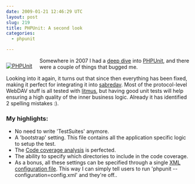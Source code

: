 ```yaml
---
date: 2009-01-21 12:46:29 UTC
layout: post
slug: 219
title: PHPUnit: A second look
categories:
  - phpunit

---
```

<p style="float: left; padding-right: 20px"><a href="http://www.phpunit.de/"><img src="http://www.phpunit.de/manual/phpunit-logo.gif" alt="PHPUnit"/></a></p>
<p>
  Somewhere in 2007 I had a <a href="http://www.rooftopsolutions.nl/article/128">
  deep dive</a> into <a href="http://www.phpunit.de/">PHPUnit</a>, and there were a couple of things that bugged me. 
</p>

<p>
  Looking into it again, it turns out that since then
  everything has been fixed, making it perfect for integrating it into
  <a href="http://code.google.com/p/sabredav/">sabredav</a>. Most of the protocol-level
  WebDAV stuff is all tested with <a href="http://www.webdav.org/neon/litmus/">litmus</a>,
  but having good unit tests will help ensuring a high quality of the inner business logic.
  Already it has identified 2 spelling mistakes :).
</p>



<h3>My highlights:</h3>

<ul>
  <li>No need to write 'TestSuites' anymore.</li>
  <li>A 'bootstrap' setting. This file contains all the application specific 
      logic to setup the test.</li>
  <li>The <a href="http://www.phpunit.de/manual/current/en/code-coverage-analysis.html">
    Code coverage analysis</a> is perfected.</li>
  <li>The ability to specify which directories to include in the code coverage.</li>
  <li>
    As a bonus, all these settings can be specified through a single 
    <a href="http://www.phpunit.de/manual/current/en/appendixes.configuration.html">XML
    configuration file</a>. This way I can simply tell users to run 'phpunit --configuration=config.xml' and they're off..</li>
</ul>